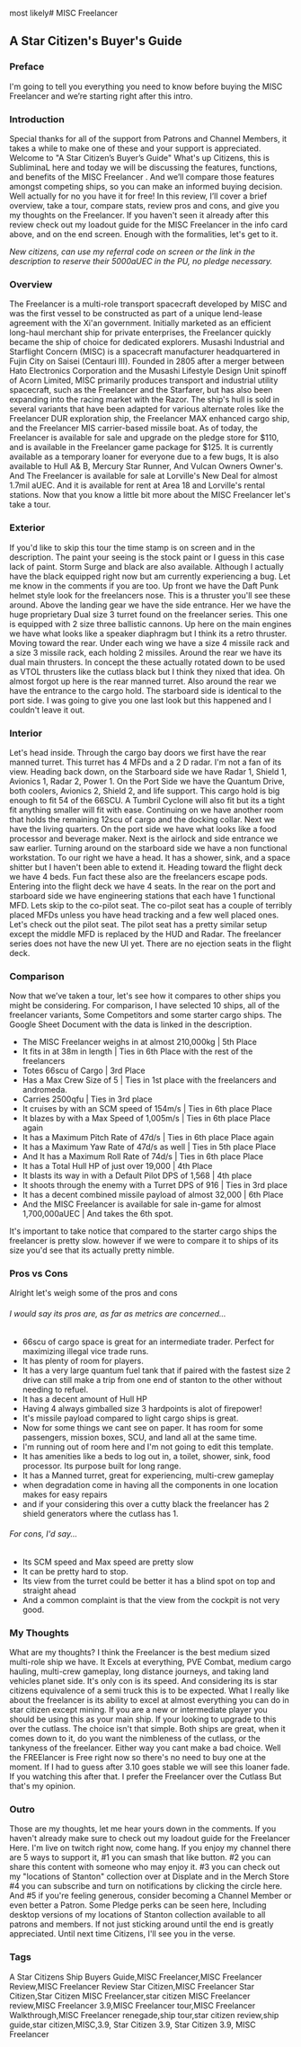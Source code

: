 most likely# MISC Freelancer
## A Star Citizen's Buyer's Guide

### Preface
I'm going to tell you everything you need to know before buying the MISC Freelancer and we’re starting right after this intro.

### Introduction
Special thanks for all of the support from Patrons and Channel Members, it takes a while to make one of these and your support is appreciated. Welcome to "A Star Citizen’s Buyer’s Guide" What's up Citizens, this is SubliminaL here and today we will be discussing the features, functions, and benefits of the MISC Freelancer . And we’ll compare those features amongst competing ships, so you can make an informed buying decision. Well actually for no you have it for free! In this review, I’ll cover a brief overview, take a tour, compare stats, review pros and cons, and give you my thoughts on the Freelancer. If you haven't seen it already after this review check out my loadout guide for the MISC Freelancer in the info card above, and on the end screen.  Enough with the formalities, let's get to it.

*New citizens, can use my referral code on screen or the link in the description to reserve their 5000aUEC in the PU, no pledge necessary.*

### Overview
The Freelancer is a multi-role transport spacecraft developed by MISC and was the first vessel to be constructed as part of a unique lend-lease agreement with the Xi'an government. Initially marketed as an efficient long-haul merchant ship for private enterprises, the Freelancer quickly became the ship of choice for dedicated explorers.
Musashi Industrial and Starflight Concern (MISC) is a spacecraft manufacturer headquartered in Fujin City on Saisei (Centauri III). Founded in 2805 after a merger between Hato Electronics Corporation and the Musashi Lifestyle Design Unit spinoff of Acorn Limited, MISC primarily produces transport and industrial utility spacecraft, such as the Freelancer and the Starfarer, but has also been expanding into the racing market with the Razor.
The ship's hull is sold in several variants that have been adapted for various alternate roles like the Freelancer DUR exploration ship, the Freelancer MAX enhanced cargo ship, and the Freelancer MIS carrier-based missile boat.
As of today, the Freelancer is available for sale and upgrade on the pledge store for $110, and is available in the Freelancer game package for $125.
It is currently available as a temporary loaner for everyone due to a few bugs, It is also available to Hull A& B, Mercury Star Runner, And Vulcan Owners Owner's.
And The Freelancer is available for sale at Lorville's New Deal for almost 1.7mil aUEC. And it is available for rent at Area 18 and Lorville's rental stations. Now that you know a little bit more about the MISC Freelancer let's take a tour.

### Exterior
If you'd like to skip this tour the time stamp is on screen and in the description. The paint your seeing is the stock paint or I guess in this case lack of paint. Storm Surge and black are also available. Although I actually have the black equipped right now but am currently experiencing a bug. Let me know in the comments if you are too. Up front we have the Daft Punk helmet style look for the freelancers nose. This is a thruster you'll see these around. Above the landing gear we have the side entrance. Her we have the huge proprietary Dual size 3 turret found on the freelancer series. This one is equipped with 2 size three ballistic cannons. Up here on the main engines we have what looks like a speaker diaphragm but I think its a retro thruster. Moving toward the rear. Under each wing we have a size 4 missile rack and a size 3 missile rack, each holding 2 missiles. Around the rear we have its dual main thrusters. In concept the these actually rotated down to be used as VTOL thrusters like the cutlass black but I think they nixed that idea. Oh almost forgot up here is the rear manned turret. Also around the rear we have the entrance to the cargo hold. The starboard side is identical to the port side. I was going to give you one last look but this happened and I couldn't leave it out.

### Interior
Let's head inside. Through the cargo bay doors we first have the rear manned turret. This turret has 4 MFDs and a 2 D radar. I'm not a fan of its view. Heading back down, on the Starboard side we have Radar 1, Shield 1, Avionics 1, Radar 2, Power 1. On the Port Side we have the Quantum Drive, both coolers, Avionics 2, Shield 2, and life support. This cargo hold is big enough to fit 54 of the 66SCU. A Tumbril Cyclone will also fit but its a tight fit anything smaller will fit with ease. Continuing on we have another room that holds the remaining 12scu of cargo and the docking collar. Next we have the living quarters. On the port side we have what looks like a food processor and beverage maker. Next is the airlock and side entrance we saw earlier. Turning around on the starboard side we have a non functional workstation. To our right we have a head. It has a shower, sink, and a space shitter but I haven't been able to extend it. Heading toward the flight deck we have 4 beds. Fun fact these also are the freelancers escape pods. Entering into the flight deck we have 4 seats. In the rear on the port and starboard side we have engineering stations that each have 1 functional MFD. Lets skip to the co-pilot seat. The co-pilot seat has a couple of terribly placed MFDs unless you have head tracking and a few well placed ones. Let's check out the pilot seat. The pilot seat has a pretty similar setup except the middle MFD is replaced by the HUD and Radar. The freelancer series does not have the new UI yet. There are no ejection seats in the flight deck.

### Comparison
Now that we’ve taken a tour, let's see how it compares to other ships you might be considering. For comparison, I have selected 10 ships, all of the freelancer variants, Some Competitors and some starter cargo ships. The Google Sheet Document with the data is linked in the description.

* The MISC Freelancer weighs in at almost 210,000kg | 5th Place
* It fits in at 38m in length | Ties in 6th Place with the rest of the freelancers
* Totes 66scu of Cargo | 3rd Place
* Has a Max Crew Size of 5 | Ties in 1st place with the freelancers and andromeda.
* Carries 2500qfu | Ties in 3rd place
* It cruises by with an SCM speed of 154m/s | Ties in 6th place Place
* It blazes by with a Max Speed of 1,005m/s | Ties in 6th place Place again
* It has a Maximum Pitch Rate of 47d/s | Ties in 6th place Place again
* It has a Maximum Yaw Rate of 47d/s as well | Ties in 5th place Place
* And It has a Maximum Roll Rate of 74d/s | Ties in 6th place Place
* It has a Total Hull HP of just over 19,000 | 4th Place
* It blasts its way in with a Default Pilot DPS of 1,568 | 4th place
* It shoots through the enemy with a Turret DPS of 916 | Ties in 3rd place
* It has a decent combined missile payload of almost 32,000 | 6th Place
* And the MISC Freelancer is available for sale in-game for almost 1,700,000aUEC | And takes the 6th spot.

It's important to take notice that compared to the starter cargo ships the freelancer is pretty slow. however if we were to compare it to ships of its size you'd see that its actually pretty nimble.

### Pros vs Cons
Alright let's weigh some of the pros and cons
###### I would say its pros are, as far as metrics are concerned...
* 66scu of cargo space is great for an intermediate trader. Perfect for maximizing illegal vice trade runs.
* It has plenty of room for players.
* It has a very large quantum fuel tank that if paired with the fastest size 2 drive can still make a trip from one end of stanton to the other without needing to refuel.
* It has a decent amount of Hull HP
* Having 4 always gimballed size 3 hardpoints is alot of firepower!
* It's missile payload compared to light cargo ships is great.
* Now for some things we cant see on paper. It has room for some passengers, mission boxes, SCU, and land all at the same time.
* I'm running out of room here and I'm not going to edit this template.
* It has amenities like a beds to log out in, a toilet, shower, sink, food processor. Its purpose built for long range.
* It has a Manned turret, great for experiencing, multi-crew gameplay
* when degradation come in having all the components in one location makes for easy repairs
* and if your considering this over a cutty black the freelancer has 2 shield generators where the cutlass has 1.

###### For cons, I'd say...
* Its SCM speed and Max speed are pretty slow
* It can be pretty hard to stop.
* Its view from the turret could be better it has a blind spot on top and straight ahead
* And a common complaint is that the view from the cockpit is not very good.

### My Thoughts
What are my thoughts? I think the Freelancer is the best medium sized multi-role ship we have. It Excels at everything, PVE Combat, medium cargo hauling, multi-crew gameplay, long distance journeys, and taking land vehicles planet side. It's only con is its speed. And considering its is star citizens equivalence of a semi truck this is to be expected. What I really like about the freelancer is its ability to excel at almost everything you can do in star citizen except mining. If you are a new or intermediate player you should be using this as your main ship. If your looking to upgrade to this over the cutlass. The choice isn't that simple. Both ships are great, when it comes down to it, do you want the nimbleness of the cutlass, or the tankyness of the freelancer. Either way you cant make a bad choice. Well the FREElancer is Free right now so there's no need to buy one at the moment. If I had to guess after 3.10 goes stable we will see this loaner fade. If you watching this after that. I prefer the Freelancer over the Cutlass But that's my opinion.

### Outro
Those are my thoughts, let me hear yours down in the comments. If you haven't already make sure to check out my loadout guide for the Freelancer Here. I'm live on twitch right now, come hang. If you enjoy my channel there are 5 ways to support it, #1 you can smash that like button. #2 you can share this content with someone who may enjoy it. #3 you can check out my "locations of Stanton" collection over at Displate and in the Merch Store #4 you can subscribe and turn on notifications by clicking the circle here. And #5 if you're feeling generous, consider becoming a Channel Member or even better a Patron. Some Pledge perks can be seen here, Including desktop versions of my locations of Stanton collection available to all patrons and members. If not just sticking around until the end is greatly appreciated. Until next time Citizens, I'll see you in the verse.

### Tags
A Star Citizens Ship Buyers Guide,MISC Freelancer,MISC Freelancer Review,MISC Freelancer Review Star Citizen,MISC Freelancer Star Citizen,Star Citizen MISC Freelancer,star citizen MISC Freelancer review,MISC Freelancer 3.9,MISC Freelancer tour,MISC Freelancer Walkthrough,MISC Freelancer renegade,ship tour,star citizen review,ship guide,star citizen,MISC,3.9, Star Citizen 3.9, Star Citizen 3.9, MISC Freelancer
